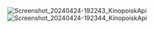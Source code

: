 ![Screenshot_20240424-192243_KinopoiskApi](https://github.com/AlievIsa/KinopoiskApi/assets/91617416/4d480246-9f60-437f-9d59-6c82b4168b3b) 
![Screenshot_20240424-192344_KinopoiskApi](https://github.com/AlievIsa/KinopoiskApi/assets/91617416/dab163d3-08f1-403c-938e-7795d06a98e0)
